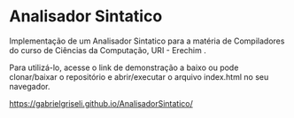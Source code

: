# Analisador Sintatico

Implementação de um Analisador Sintatico para a matéria de Compiladores do curso de Ciências da Computação, URI - Erechim .

Para utilizá-lo, acesse o link de demonstração a baixo ou pode clonar/baixar o repositório e abrir/executar o arquivo index.html no seu navegador.

https://gabrielgriseli.github.io/AnalisadorSintatico/
